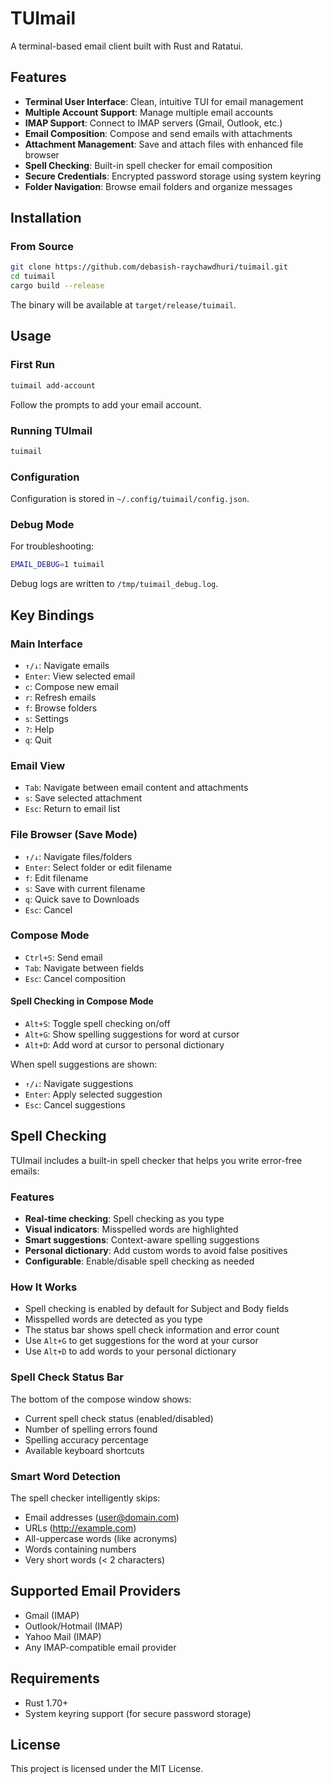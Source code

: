 # TUImail

A terminal-based email client built with Rust and Ratatui.

## Features

- **Terminal User Interface**: Clean, intuitive TUI for email management
- **Multiple Account Support**: Manage multiple email accounts
- **IMAP Support**: Connect to IMAP servers (Gmail, Outlook, etc.)
- **Email Composition**: Compose and send emails with attachments
- **Attachment Management**: Save and attach files with enhanced file browser
- **Spell Checking**: Built-in spell checker for email composition
- **Secure Credentials**: Encrypted password storage using system keyring
- **Folder Navigation**: Browse email folders and organize messages

## Installation

### From Source

```bash
git clone https://github.com/debasish-raychawdhuri/tuimail.git
cd tuimail
cargo build --release
```

The binary will be available at `target/release/tuimail`.

## Usage

### First Run

```bash
tuimail add-account
```

Follow the prompts to add your email account.

### Running TUImail

```bash
tuimail
```

### Configuration

Configuration is stored in `~/.config/tuimail/config.json`.

### Debug Mode

For troubleshooting:

```bash
EMAIL_DEBUG=1 tuimail
```

Debug logs are written to `/tmp/tuimail_debug.log`.

## Key Bindings

### Main Interface
- `↑/↓`: Navigate emails
- `Enter`: View selected email
- `c`: Compose new email
- `r`: Refresh emails
- `f`: Browse folders
- `s`: Settings
- `?`: Help
- `q`: Quit

### Email View
- `Tab`: Navigate between email content and attachments
- `s`: Save selected attachment
- `Esc`: Return to email list

### File Browser (Save Mode)
- `↑/↓`: Navigate files/folders
- `Enter`: Select folder or edit filename
- `f`: Edit filename
- `s`: Save with current filename
- `q`: Quick save to Downloads
- `Esc`: Cancel

### Compose Mode
- `Ctrl+S`: Send email
- `Tab`: Navigate between fields
- `Esc`: Cancel composition

#### Spell Checking in Compose Mode
- `Alt+S`: Toggle spell checking on/off
- `Alt+G`: Show spelling suggestions for word at cursor
- `Alt+D`: Add word at cursor to personal dictionary

When spell suggestions are shown:
- `↑/↓`: Navigate suggestions
- `Enter`: Apply selected suggestion
- `Esc`: Cancel suggestions

## Spell Checking

TUImail includes a built-in spell checker that helps you write error-free emails:

### Features
- **Real-time checking**: Spell checking as you type
- **Visual indicators**: Misspelled words are highlighted
- **Smart suggestions**: Context-aware spelling suggestions
- **Personal dictionary**: Add custom words to avoid false positives
- **Configurable**: Enable/disable spell checking as needed

### How It Works
- Spell checking is enabled by default for Subject and Body fields
- Misspelled words are detected as you type
- The status bar shows spell check information and error count
- Use `Alt+G` to get suggestions for the word at your cursor
- Use `Alt+D` to add words to your personal dictionary

### Spell Check Status Bar
The bottom of the compose window shows:
- Current spell check status (enabled/disabled)
- Number of spelling errors found
- Spelling accuracy percentage
- Available keyboard shortcuts

### Smart Word Detection
The spell checker intelligently skips:
- Email addresses (user@domain.com)
- URLs (http://example.com)
- All-uppercase words (like acronyms)
- Words containing numbers
- Very short words (< 2 characters)

## Supported Email Providers

- Gmail (IMAP)
- Outlook/Hotmail (IMAP)
- Yahoo Mail (IMAP)
- Any IMAP-compatible email provider

## Requirements

- Rust 1.70+
- System keyring support (for secure password storage)

## License

This project is licensed under the MIT License.
